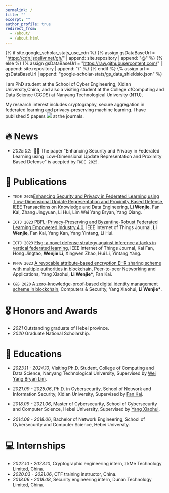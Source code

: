 ```yaml
---
permalink: /
title: ""
excerpt: ""
author_profile: true
redirect_from: 
  - /about/
  - /about.html
---
```


{% if site.google_scholar_stats_use_cdn %}
{% assign gsDataBaseUrl = "https://cdn.jsdelivr.net/gh/" | append: site.repository | append: "@" %}
{% else %}
{% assign gsDataBaseUrl = "https://raw.githubusercontent.com/" | append: site.repository | append: "/" %}
{% endif %}
{% assign url = gsDataBaseUrl | append: "google-scholar-stats/gs_data_shieldsio.json" %}

<span class='anchor' id='about-me'></span>

I am PhD student at the School of Cyber Engineering, Xidian University,China, and also a visiting student at the College ofComputing and Data Science (CCDS) at Nanyang Technological University (NTU). 

My research interest includes cryptography, secure aggregation in federated learning and privacy-preserving machine learning. I have published 5 papers <a href='https://scholar.google.com/citations?user=wATzPDYAAAAJ'><img src="https://img.shields.io/endpoint?logo=Google%20Scholar&url=https%3A%2F%2Fcdn.jsdelivr.net%2Fgh%2Fimamtom%2Fimamtom.github.io@google-scholar-stats%2Fgs_data_shieldsio.json&labelColor=f6f6f6&color=9cf&style=flat&label=citations"></a> at the journals.

# 🔥 News
- *2025.02*: &nbsp;🎉🎉 The paper "Enhancing Security and Privacy in Federated Learning using  Low-Dimensional Update Representation and Proximity Based Defense" is accpted by ``TKDE 2025``. 


# 📝 Publications 

<!-- <div class='paper-box'><div class='paper-box-image'><div><div class="badge">CVPR 2016</div><img src='images/500x300.png' alt="sym" width="100%"></div></div>
<div class='paper-box-text' markdown="1">

[Deep Residual Learning for Image Recognition](https://openaccess.thecvf.com/content_cvpr_2016/papers/He_Deep_Residual_Learning_CVPR_2016_paper.pdf)

**Kaiming He**, Xiangyu Zhang, Shaoqing Ren, Jian Sun

[**Project**](https://scholar.google.com/citations?view_op=view_citation&hl=zh-CN&user=DhtAFkwAAAAJ&citation_for_view=DhtAFkwAAAAJ:ALROH1vI_8AC) <strong><span class='show_paper_citations' data='DhtAFkwAAAAJ:ALROH1vI_8AC'></span></strong>
- Lorem ipsum dolor sit amet, consectetur adipiscing elit. Vivamus ornare aliquet ipsum, ac tempus justo dapibus sit amet. 
</div>
</div> -->

- ``TKDE 2025``[Enhancing Security and Privacy in Federated Learning using  Low-Dimensional Update Representation and Proximity Based Defense](https://ieeexplore.ieee.org/abstract/document/10878290), IEEE Transactions on Knowledge and Data Engineering, **Li Wenjie**, Fan Kai, Zhang Jingyuan, Li Hui, Lim Wei Yang Bryan, Yang Qiang.

- ``IOTJ 2023`` [PBFL: Privacy-Preserving and Byzantine-Robust Federated Learning Empowered Industry 4.0](https://ieeexplore.ieee.org/abstract/document/10251424), IEEE Internet of Things Journal, **Li Wenjie**, Fan Kai, Yang Kan, Yang Yintang, Li Hui.

- ``IOTJ 2023`` [Flsg: a novel defense strategy against inference attacks in vertical federated learning](https://ieeexplore.ieee.org/abstract/document/10210670), IEEE Internet of Things Journal, Kai Fan, Hong Jingtao, **Wenjie Li**, Xingwen Zhao, Hui Li, Yintang Yang.

- ``PPNA 2023`` [A revocable attribute-based encryption EHR sharing scheme with multiple authorities in blockchain](https://link.springer.com/article/10.1007/s12083-022-01387-4), Peer-to-peer Networking and Applications, Yang Xiaohui, **Li Wenjie\***, Fan Kai.

- ``C&S 2020`` [A zero-knowledge-proof-based digital identity management scheme in blockchain](https://www.sciencedirect.com/science/article/abs/pii/S0167404820303230), Computers & Security, Yang Xiaohui, **Li Wenjie\***.

# 🎖 Honors and Awards
- *2021* Outstanding graduate of Hebei province. 
- *2020* Graduate National Scholarship. 

# 📖 Educations

- *2023.11 - 2024.10*, Visiting Ph.D. Student, College of Computing and Data Science, Nanyang Technological University, Supervised by [Wei Yang Bryan Lim](https://sites.google.com/view/wyb).

- *2021.09 - 2025.06*, Ph.D. in Cybersecurity, School of Network and Information Security, Xidian University, Supervised by [Fan Kai](https://web.xidian.edu.cn/fankai/).

- *2018.09 - 2021.06*, Master of Cybersecurity, School of Cybersecurity and Computer Science, Hebei University, Supervised by [Yang Xiaohui](https://cs.hbu.edu.cn/szdw/Profile?id=22).

- *2014.09 - 2018.06*, Bachelor of Network Engineering, School of Cybersecurity and Computer Science, Hebei University.

<!-- # 💬 Invited Talks
- *2021.06*, Lorem ipsum dolor sit amet, consectetur adipiscing elit. Vivamus ornare aliquet ipsum, ac tempus justo dapibus sit amet. 
- *2021.03*, Lorem ipsum dolor sit amet, consectetur adipiscing elit. Vivamus ornare aliquet ipsum, ac tempus justo dapibus sit amet.  \| [\[video\]](https://github.com/) -->

# 💻 Internships
- *2022.10 - 2023.10*, Cryptographic engineering intern, zkMe Technology Limited, China.
- *2020.03 - 2021.06*, CTF training instructor, China.
- *2018.06 - 2018.08*, Security engineering intern, Dunan Technology Limited, China.